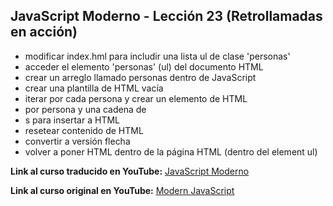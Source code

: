 ## JavaScript Moderno - Lección 23 (Retrollamadas en acción)

* modificar index.hml para includir una lista ul de clase 'personas'
* acceder el elemento 'personas' (ul) del documento HTML
* crear un arreglo llamado personas dentro de JavaScript
* crear una plantilla de HTML vacía
* iterar por cada persona y crear un elemento de HTML <li> por persona y una cadena de <li>s para insertar a HTML
* resetear contenido de HTML
* convertir a versión flecha
* volver a poner HTML dentro de la página HTML (dentro del element ul)

**Link al curso traducido en YouTube:** [JavaScript Moderno](https://www.youtube.com/channel/UCuSHTq2yiCY5QBNoEXv8JpA/)

**Link al curso original en YouTube:** [Modern JavaScript](https://www.youtube.com/playlist?list=PL4cUxeGkcC9haFPT7J25Q9GRB_ZkFrQAc)
